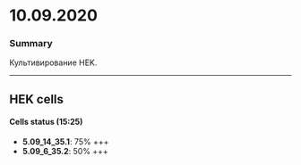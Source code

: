 10.09.2020
==========

### Summary
Культивирование HEK.

---

## HEK cells
#### Cells status (15:25)
- **5.09_14_35.1**: 75% +++
- **5.09_6_35.2**: 50% +++